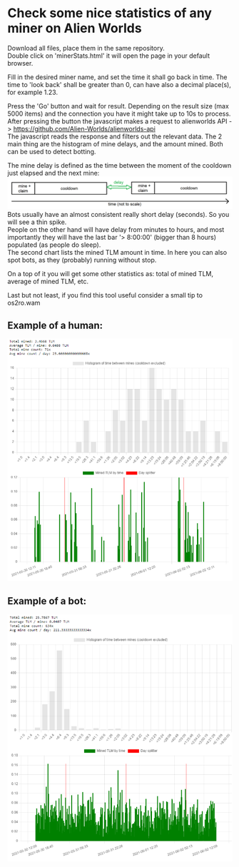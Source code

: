 # Check some nice statistics of any miner on Alien Worlds
Download all files, place them in the same repository.  
Double click on 'minerStats.html' it will open the page in your default browser.

Fill in the desired miner name, and set the time it shall go back in time.
The time to 'look back' shall be greater than 0, can have also a decimal place(s), for example 1.23.

Press the 'Go' button and wait for result. Depending on the result size (max 5000 items) and the connection you have it might take up to 10s to process.
After pressing the button the javascript makes a request to alienworlds API -> https://github.com/Alien-Worlds/alienworlds-api  
The javascript reads the response and filters out the relevant data.
The 2 main thing are the histogram of mine delays, and the amount mined. Both can be used to detect botting.

The mine delay is defined as the time between the moment of the cooldown just elapsed and the next mine:
![delayDef](images/delayDefinition.png)
Bots usually have an almost consistent really short delay (seconds). So you will see a thin spike. \
People on the other hand will have delay from minutes to hours, and most importantly they will have the last bar '> 8:00:00' (bigger than 8 hours) populated (as people do sleep). \
The second chart lists the mined TLM amount in time. In here you can also spot bots, as they (probably) running without stop.  

On a top of it you will get some other statistics as: total of mined TLM, average of mined TLM, etc.

Last but not least, if you find this tool useful consider a small tip to os2ro.wam

## Example of a human:
![human](images/sampleHuman.png)

## Example of a bot:
![human](images/sampleBot.png)
